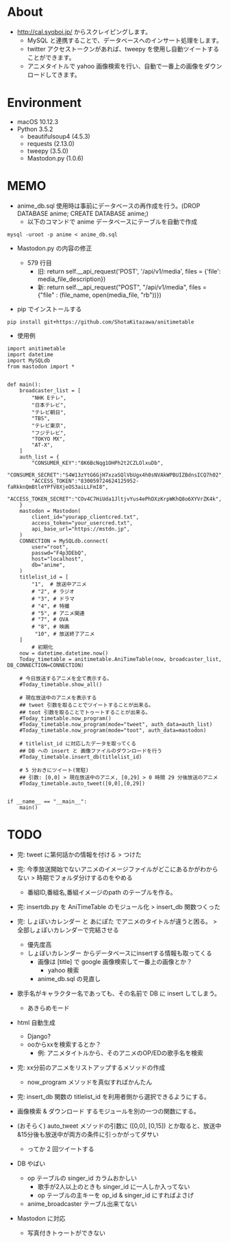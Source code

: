 # About

- http://cal.syoboi.jp/ からスクレイピングします。
	- MySQL と連携することで、データベースへのインサート処理をします。
	- twitter アクセストークンがあれば、tweepy を使用し自動ツイートすることができます。
	- アニメタイトルで yahoo 画像検索を行い、自動で一番上の画像をダウンロードしてきます。

# Environment

- macOS 10.12.3
- Python 3.5.2
	- beautifulsoup4 (4.5.3)
	- requests (2.13.0)
	- tweepy (3.5.0)
	- Mastodon.py (1.0.6)

# MEMO

- anime_db.sql 使用時は事前にデータベースの再作成を行う。(DROP DATABASE anime; CREATE DATABASE anime;) 
	- 以下のコマンドで anime データベースにテーブルを自動で作成

```
mysql -uroot -p anime < anime_db.sql
```

- Mastodon.py の内容の修正
	- 579 行目
		- 旧: return self.__api_request('POST', '/api/v1/media', files = {'file': media_file_description}) 
		- 新: return self.__api_request("POST", "/api/v1/media", files = {"file" : (file_name, open(media_file, "rb"))})

- pip でインストールする

```
pip install git+https://github.com/ShotaKitazawa/anitimetable
```

- 使用例

```
import anitimetable
import datetime
import MySQLdb
from mastodon import *


def main():
    broadcaster_list = [
        "NHK Eテレ",
        "日本テレビ",
        "テレビ朝日",
        "TBS",
        "テレビ東京",
        "フジテレビ",
        "TOKYO MX",
        "AT-X",
    ]
    auth_list = {
        "CONSUMER_KEY":"8K6BcNqg1OHPh2t2CZLOlxuDb",
        "CONSUMER_SECRET":"S4W13zYtG6GjH7xzaSQlVbUgx4h0sNVAkWPBUIZBdnsICQ7h02",
        "ACCESS_TOKEN":"830059724624125952-faRkknQmBtleYPfV8XjeOS3aiLLFmI8",
        "ACCESS_TOKEN_SECRET":"COv4C7HiUda1JltjvYus4ePhDXzKrpWKhQ8o6XYVrZK4k",
    }
    mastodon = Mastodon(
        client_id="yourapp_clientcred.txt",
        access_token="your_usercred.txt",
        api_base_url="https://mstdn.jp",
    )
    CONNECTION = MySQLdb.connect(
        user="root",
        passwd="F4p3DEbQ",
        host="localhost",
        db="anime",
    )
    titlelist_id = [
        "1",  # 放送中アニメ
        # "2", # ラジオ
        # "3", # ドラマ
        # "4", # 特撮
        # "5", # アニメ関連
        # "7", # OVA
        # "8", # 映画
         "10", # 放送終了アニメ
    ]
		# 初期化
    now = datetime.datetime.now()
    Today_timetable = anitimetable.AniTimeTable(now, broadcaster_list, DB_CONNECTION=CONNECTION)

	# 今日放送するアニメを全て表示する。
    #Today_timetable.show_all()

	# 現在放送中のアニメを表示する
	## tweet 引数を取ることでツイートすることが出来る。
	## toot 引数を取ることでトゥートすることが出来る。
    #Today_timetable.now_program()
    #Today_timetable.now_program(mode="tweet", auth_data=auth_list)
    #Today_timetable.now_program(mode="toot", auth_data=mastodon)

	# titlelist_id に対応したデータを取ってくる
	## DB への insert と 画像ファイルのダウンロードを行う
    #Today_timetable.insert_db(titlelist_id)

	# 5 分おきにツイート(常駐)
	## 引数: [0,0] > 現在放送中のアニメ, [0,29] > 0 時間 29 分後放送のアニメ
    #Today_timetable.auto_tweet([0,0],[0,29])


if __name__ == "__main__":
    main()
```

# TODO

- 完: tweet に第何話かの情報を付ける > つけた

- 完:  今季放送開始でないアニメのイメージファイルがどこにあるかがわからない > 時期でフォルダ分けするのをやめる
	- 番組ID,番組名,番組イメージのpath のテーブルを作る。

- 完: insertdb.py を AniTimeTable のモジュール化 > insert_db 関数つくった

- 完: しょぼいカレンダー と あにぽた でアニメのタイトルが違うと困る。 > 全部しょぼいカレンダーで完結させる
	- 優先度高
	- しょぼいカレンダー からデータベースにinsertする情報も取ってくる
		- 画像は [title] で google 画像検索して一番上の画像とか？
			- yahoo 検索
		- anime_db.sql の見直し

- 歌手名がキャラクター名であっても、その名前で DB に insert してしまう。
	- あきらめモード

- html 自動生成
	- Django?
	- ooからxxを検索するとか？
		- 例: アニメタイトルから、そのアニメのOP/EDの歌手名を検索

- 完: xx分前のアニメをリストアップするメソッドの作成
	- now_program メソッドを真似すればかんたん

- 完: insert_db 関数の titlelist_id を利用者側から選択できるようにする。

- 画像検索 & ダウンロード するモジュールを別の一つの関数にする。

- (おそらく) auto_tweet メソッドの引数に ([0,0], [0,15]) とか取ると、放送中&15分後も放送中が両方の条件に引っかがってダサい
	- ってか 2 回ツイートする

- DB やばい
	- op テーブルの singer_id カラムおかしい
		- 歌手が2人以上のときも singer_id に一人しか入ってない
		- op テーブルの主キーを op_id & singer_id にすればよさげ
	- anime_broadcaster テーブル出来てない

- Mastodon に対応
	- 写真付きトゥートができない
